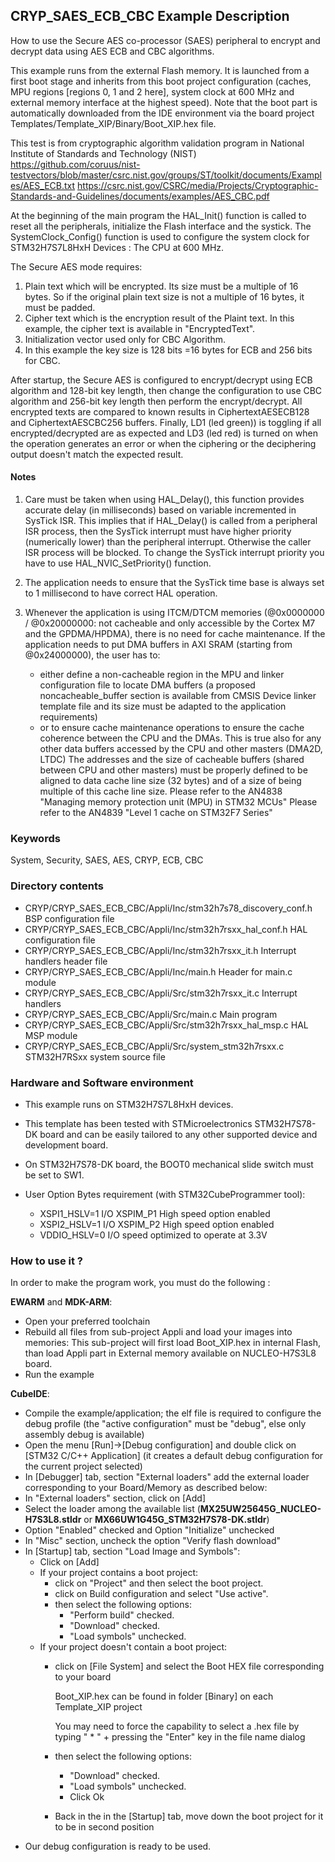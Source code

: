 ## <b>CRYP_SAES_ECB_CBC Example Description</b>

How to use the Secure AES co-processor (SAES) peripheral to encrypt and decrypt data
using AES ECB and CBC algorithms.

This example runs from the external Flash memory. It is launched from a first boot stage and inherits from this boot project
configuration (caches, MPU regions [regions 0, 1 and 2 here], system clock at 600 MHz and external memory interface at the highest speed).
Note that the boot part is automatically downloaded from the IDE environment via the board project Templates/Template_XIP/Binary/Boot_XIP.hex file.

This test is from cryptographic algorithm validation program in National Institute of Standards and Technology (NIST)
https://github.com/coruus/nist-testvectors/blob/master/csrc.nist.gov/groups/ST/toolkit/documents/Examples/AES_ECB.txt
https://csrc.nist.gov/CSRC/media/Projects/Cryptographic-Standards-and-Guidelines/documents/examples/AES_CBC.pdf

At the beginning of the main program the HAL_Init() function is called to reset
all the peripherals, initialize the Flash interface and the systick.
The SystemClock_Config() function is used to configure the system clock for STM32H7S7L8HxH Devices :
The CPU at 600 MHz.

The Secure AES mode requires:
1. Plain text which will be encrypted. Its size must be a multiple of 16 bytes.
   So if the original plain text size is not a multiple of 16 bytes, it must be padded.
2. Cipher text which is the encryption result of the Plaint text. In this
   example, the cipher text is available in "EncryptedText".
3. Initialization vector used only for CBC Algorithm.
4. In this example the key size is 128 bits =16 bytes for ECB and 256 bits for CBC.

After startup, the Secure AES is configured to encrypt/decrypt using ECB algorithm
and 128-bit key length, then change the configuration to use CBC algorithm and
256-bit key length then perform the encrypt/decrypt.
All encrypted texts are compared to known results in CiphertextAESECB128 and
CiphertextAESCBC256 buffers.
Finally, LD1 (led green)) is toggling if all encrypted/decrypted are as expected and
LD3 (led red) is turned on when the operation generates an error or when the ciphering
or the deciphering output doesn't match the expected result.


#### <b>Notes</b>
1. Care must be taken when using HAL_Delay(), this function provides accurate delay (in milliseconds)
      based on variable incremented in SysTick ISR. This implies that if HAL_Delay() is called from
      a peripheral ISR process, then the SysTick interrupt must have higher priority (numerically lower)
      than the peripheral interrupt. Otherwise the caller ISR process will be blocked.
      To change the SysTick interrupt priority you have to use HAL_NVIC_SetPriority() function.

2. The application needs to ensure that the SysTick time base is always set to 1 millisecond
      to have correct HAL operation.

3. Whenever the application is using ITCM/DTCM memories (@0x0000000 / @0x20000000: not cacheable and only accessible
    by the Cortex M7 and the GPDMA/HPDMA), there is no need for cache maintenance.
    If the application needs to put DMA buffers in AXI SRAM (starting from @0x24000000), the user has to:
    - either define a non-cacheable region in the MPU and linker configuration file to locate DMA buffers
      (a proposed noncacheable_buffer section is available from CMSIS Device linker template file and its size must
      be adapted to the application requirements)
    - or to ensure cache maintenance operations to ensure the cache coherence between the CPU and the DMAs.
    This is true also for any other data buffers accessed by the CPU and other masters (DMA2D, LTDC)
    The addresses and the size of cacheable buffers (shared between CPU and other masters)
    must be properly defined to be aligned to data cache line size (32 bytes) and of a size of being multiple
    of this cache line size.
    Please refer to the AN4838 "Managing memory protection unit (MPU) in STM32 MCUs"
    Please refer to the AN4839 "Level 1 cache on STM32F7 Series"

### <b>Keywords</b>

System, Security, SAES, AES, CRYP, ECB, CBC

### <b>Directory contents</b>

  - CRYP/CRYP_SAES_ECB_CBC/Appli/Inc/stm32h7s78_discovery_conf.h    BSP configuration file
  - CRYP/CRYP_SAES_ECB_CBC/Appli/Inc/stm32h7rsxx_hal_conf.h         HAL configuration file
  - CRYP/CRYP_SAES_ECB_CBC/Appli/Inc/stm32h7rsxx_it.h               Interrupt handlers header file
  - CRYP/CRYP_SAES_ECB_CBC/Appli/Inc/main.h                         Header for main.c module
  - CRYP/CRYP_SAES_ECB_CBC/Appli/Src/stm32h7rsxx_it.c               Interrupt handlers
  - CRYP/CRYP_SAES_ECB_CBC/Appli/Src/main.c                         Main program
  - CRYP/CRYP_SAES_ECB_CBC/Appli/Src/stm32h7rsxx_hal_msp.c          HAL MSP module
  - CRYP/CRYP_SAES_ECB_CBC/Appli/Src/system_stm32h7rsxx.c           STM32H7RSxx system source file

### <b>Hardware and Software environment</b> 

  - This example runs on STM32H7S7L8HxH devices.

  - This template has been tested with STMicroelectronics STM32H7S78-DK
    board and can be easily tailored to any other supported device
    and development board.

  - On STM32H7S78-DK board, the BOOT0 mechanical slide switch must be set to SW1.

  - User Option Bytes requirement (with STM32CubeProgrammer tool):

    - XSPI1_HSLV=1     I/O XSPIM_P1 High speed option enabled
    - XSPI2_HSLV=1     I/O XSPIM_P2 High speed option enabled
    - VDDIO_HSLV=0     I/O speed optimized to operate at 3.3V

### <b>How to use it ?</b>

In order to make the program work, you must do the following :

**EWARM** and **MDK-ARM**:

 - Open your preferred toolchain
 - Rebuild all files from sub-project Appli and load your images into memories: This sub-project will first load Boot_XIP.hex in internal Flash,
   than load Appli part in External memory available on NUCLEO-H7S3L8 board.
 - Run the example

**CubeIDE**:

 - Compile the example/application; the elf file is required to configure the debug profile (the "active configuration" must be "debug", else only assembly debug is available)
 - Open the menu [Run]->[Debug configuration] and double click on  [STM32 C/C++ Application] (it creates a default debug configuration for the current project selected)
 - In [Debugger] tab, section "External  loaders" add the external loader corresponding to your Board/Memory as described below:
 - In "External loaders" section, click on [Add]
 - Select the loader among the available list (**MX25UW25645G_NUCLEO-H7S3L8.stldr** or **MX66UW1G45G_STM32H7S78-DK.stldr**)
 - Option "Enabled" checked and Option "Initialize" unchecked
 - In "Misc" section, uncheck the option "Verify flash download"
 - In [Startup] tab, section "Load Image and Symbols":
   - Click on [Add]
   - If your project contains a boot project:
     - click on "Project" and then select the boot project.
     - click on Build configuration and select "Use active".
     - then select the following options:
       - "Perform build" checked.
       - "Download" checked.
       - "Load symbols" unchecked.
   - If your project doesn't contain a boot project:
     - click on [File System] and select the Boot HEX file corresponding to your board

        Boot_XIP.hex can be found in folder [Binary] on each Template_XIP project

        You may need to force the capability to select a .hex file by typing " * " + pressing the "Enter" key in the file name dialog

     - then select the following options:
       - "Download"      checked.
       - "Load symbols" unchecked.
       - Click Ok
     - Back in the in the [Startup] tab, move down the boot project for it to be in second position
 - Our debug configuration is ready to be used.
